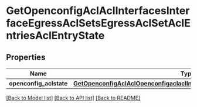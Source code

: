 # GetOpenconfigAclAclInterfacesInterfaceEgressAclSetsEgressAclSetAclEntriesAclEntryState

## Properties
Name | Type | Description | Notes
------------ | ------------- | ------------- | -------------
**openconfig_aclstate** | [**GetOpenconfigAclAclOpenconfigaclaclInterfacesIngressaclsetsAclentriesState**](GetOpenconfigAclAclOpenconfigaclaclInterfacesIngressaclsetsAclentriesState.md) |  | [optional] 

[[Back to Model list]](../README.md#documentation-for-models) [[Back to API list]](../README.md#documentation-for-api-endpoints) [[Back to README]](../README.md)


